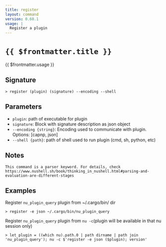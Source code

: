 ```yaml
---
title: register
layout: command
version: 0.60.1
usage: |
  Register a plugin
---
```


# `{{ $frontmatter.title }}`

<div style='white-space: pre-wrap;'>{{ $frontmatter.usage }}</div>

## Signature

```> register (plugin) (signature) --encoding --shell```

## Parameters

 -  `plugin`: path of executable for plugin
 -  `signature`: Block with signature description as json object
 -  `--encoding {string}`: Encoding used to communicate with plugin. Options: [capnp, json]
 -  `--shell {path}`: path of shell used to run plugin (cmd, sh, python, etc)

## Notes
```text
This command is a parser keyword. For details, check
https://www.nushell.sh/book/thinking_in_nushell.html#parsing-and-evaluation-are-different-stages
```
## Examples

Register `nu_plugin_query` plugin from ~/.cargo/bin/ dir
```shell
> register -e json ~/.cargo/bin/nu_plugin_query
```

Register `nu_plugin_query` plugin from `nu -c`(plugin will be available in that nu session only)
```shell
> let plugin = ((which nu).path.0 | path dirname | path join 'nu_plugin_query'); nu -c $'register -e json ($plugin); version'
```
